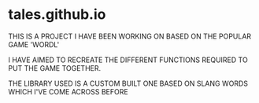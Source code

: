 # tales.github.io

THIS IS A PROJECT I HAVE BEEN WORKING ON BASED ON THE POPULAR GAME 'WORDL'

I HAVE AIMED TO RECREATE THE DIFFERENT FUNCTIONS REQUIRED TO PUT THE GAME TOGETHER.

THE LIBRARY USED IS A CUSTOM BUILT ONE BASED ON SLANG WORDS WHICH I'VE COME ACROSS BEFORE
